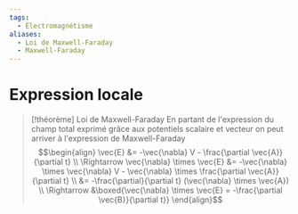 ```yaml
---
tags:
  - Électromagnétisme
aliases:
  - Loi de Maxwell-Faraday
  - Maxwell-Faraday
---
```

# Expression locale

> [!théorème] Loi de Maxwell-Faraday
> En partant de l'expression du champ total exprimé grâce aux potentiels scalaire et vecteur on peut arriver à l'expression de Maxwell-Faraday $$\begin{align}
> \vec{E} &= -\vec{\nabla} V - \frac{\partial \vec{A}}{\partial t} \\
> \Rightarrow \vec{\nabla} \times \vec{E} &= -\vec{\nabla} \times \vec{\nabla} V - \vec{\nabla} \times \frac{\partial \vec{A}}{\partial t} \\
> &= -\frac{\partial}{\partial t} (\vec{\nabla} \times \vec{A}) \\
> \Rightarrow &\boxed{\vec{\nabla} \times \vec{E} = -\frac{\partial \vec{B}}{\partial t}} 
> \end{align}$$
